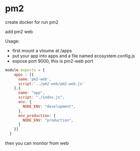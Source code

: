 # pm2
create docker for run pm2

add pm2 web

Usage:
- first mount a vloume at /apps
- put your app into apps and a file named ecosystem.config.js
- expose port 9000, this is pm2-web port
```javascript
module.exports = {
    apps : [{
      name:'pm2-web',
      script:'../pm2-web/pm2-web.js'
    },{
      name: "app",
      script: "./index.js",
      env: {
        NODE_ENV: "development",
      },
      env_production: {
        NODE_ENV: "production",
      }
    }]
  }

```

then you can monitor from web